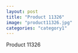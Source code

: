 ```yaml
---
layout: post
title: "Product 11326"
image: "product11326.jpg"
categories: "category1"
---
```

Product 11326
